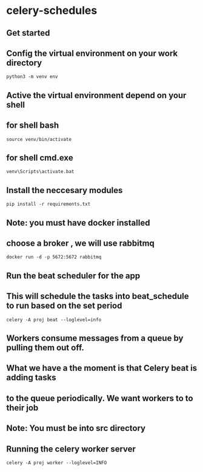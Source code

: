 # celery-schedules

## Get started 
## Config the virtual environment on your work directory

```
python3 -m venv env
```

## Active the virtual environment depend on your shell
## for shell bash
```
source venv/bin/activate
```
## for shell cmd.exe
```
venv\Scripts\activate.bat
```
## Install the neccesary modules
```
pip install -r requirements.txt
```
## Note: you must have docker installed
##  choose a broker , we will use rabbitmq
```
docker run -d -p 5672:5672 rabbitmq
```
##  Run the beat scheduler for the app
##  This will schedule the tasks into beat_schedule to run based on the set period 
```
celery -A proj beat --loglevel=info
```
## Workers consume messages from a queue by pulling them out off. 
## What we have a the moment is that Celery beat is adding tasks 
## to the queue periodically. We want workers to to their job
## Note: You must be into src directory
## Running the celery worker server
```
celery -A proj worker --loglevel=INFO
```

